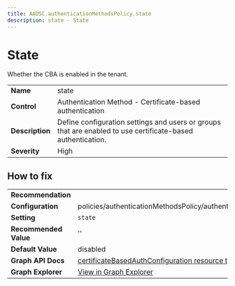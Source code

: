 ```yaml
---
title: AADSC.authenticationMethodsPolicy.state
description: state - State
---
```


# State

Whether the CBA is enabled in the tenant.

| | |
|-|-|
| **Name** | state |
| **Control** | Authentication Method - Certificate-based authentication |
| **Description** | Define configuration settings and users or groups that are enabled to use certificate-based authentication. |
| **Severity** | High |

## How to fix
| | |
|-|-|
| **Recommendation** |  |
| **Configuration** | policies/authenticationMethodsPolicy/authenticationMethodConfigurations('X509Certificate') |
| **Setting** | `state` |
| **Recommended Value** | '' |
| **Default Value** | disabled |
| **Graph API Docs** | [certificateBasedAuthConfiguration resource type - Microsoft Graph v1.0 - Microsoft Learn](https://learn.microsoft.com/en-us/graph/api/resources/certificatebasedauthconfiguration) |
| **Graph Explorer** | [View in Graph Explorer](https://developer.microsoft.com/en-us/graph/graph-explorer?request=policies/authenticationMethodsPolicy/authenticationMethodConfigurations('X509Certificate')&method=GET&version=beta&GraphUrl=https://graph.microsoft.com) |



